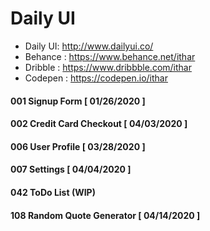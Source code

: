 # Daily UI

*  Daily UI: http://www.dailyui.co/
*  Behance : https://www.behance.net/ithar
*  Dribble : https://www.dribbble.com/ithar
*  Codepen : https://codepen.io/ithar

#### 001 Signup Form [ 01/26/2020 ]
#### 002 Credit Card Checkout [ 04/03/2020 ]
#### 006 User Profile [ 03/28/2020 ]
#### 007 Settings [ 04/04/2020 ]
#### 042 ToDo List (WIP)
#### 108 Random Quote Generator [ 04/14/2020 ]








